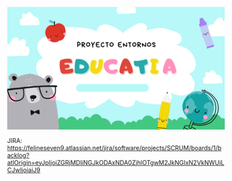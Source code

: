 ![Banner](EDUCATIA.png)


JIRA: https://felineseven9.atlassian.net/jira/software/projects/SCRUM/boards/1/backlog?atlOrigin=eyJpIjoiZGRjMDliNGJkODAxNDA0ZjhlOTgwM2JkNGIxN2VkNWUiLCJwIjoiaiJ9
